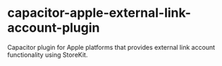 # capacitor-apple-external-link-account-plugin
Capacitor plugin for Apple platforms that provides external link account functionality using StoreKit.
